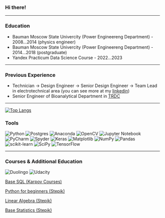 ### Hi there!
_______
### Education
- Bauman Moscow State Univercity (Power Engineereng Department) - 2008...2014 (physics engineer)
- Bauman Moscow State Univercity (Power Engineereng Department) - 2014...2018 (postgraduate)
- Yandex Practicum Data Science Course - 2022...2023
_______
### Previous Experience
- Technician → Design Engineer → Senior Design Engineer → Team Lead in electrotechnical area (you can see more at my [linkedin](https://www.linkedin.com/in/fedor-konovalenko/))
- Senior Engineer of Bioanalytical Department in [TRDC](https://en.trdc.com/)

________
[![Top Langs](https://github-readme-stats.vercel.app/api/top-langs/?username=fedor-konovalenko&layout=compact)](https://github.com/fedor-konovalenko/github-readme-stats)


### Tools
![Python](https://img.shields.io/badge/python-3670A0?style=for-the-badge&logo=python&logoColor=ffdd54)
![Postgres](https://img.shields.io/badge/postgres-%23316192.svg?style=for-the-badge&logo=postgresql&logoColor=white)
![Anaconda](https://img.shields.io/badge/Anaconda-%2344A833.svg?style=for-the-badge&logo=anaconda&logoColor=white)
![OpenCV](https://img.shields.io/badge/opencv-%23white.svg?style=for-the-badge&logo=opencv&logoColor=white)
![Jupyter Notebook](https://img.shields.io/badge/jupyter-%23FA0F00.svg?style=for-the-badge&logo=jupyter&logoColor=white)
![PyCharm](https://img.shields.io/badge/pycharm-143?style=for-the-badge&logo=pycharm&logoColor=black&color=black&labelColor=green)
![Spyder](https://img.shields.io/badge/Spyder-838485?style=for-the-badge&logo=spyder%20ide&logoColor=maroon)
![Keras](https://img.shields.io/badge/Keras-%23D00000.svg?style=for-the-badge&logo=Keras&logoColor=white)
![Matplotlib](https://img.shields.io/badge/Matplotlib-%23ffffff.svg?style=for-the-badge&logo=Matplotlib&logoColor=black)
![NumPy](https://img.shields.io/badge/numpy-%23013243.svg?style=for-the-badge&logo=numpy&logoColor=white)
![Pandas](https://img.shields.io/badge/pandas-%23150458.svg?style=for-the-badge&logo=pandas&logoColor=white)
![scikit-learn](https://img.shields.io/badge/scikit--learn-%23F7931E.svg?style=for-the-badge&logo=scikit-learn&logoColor=white)
![SciPy](https://img.shields.io/badge/SciPy-%230C55A5.svg?style=for-the-badge&logo=scipy&logoColor=%white)
![TensorFlow](https://img.shields.io/badge/TensorFlow-%23FF6F00.svg?style=for-the-badge&logo=TensorFlow&logoColor=white)

_______
### Courses & Additional Education
![Duolingo](https://img.shields.io/badge/Duolingo-%234DC730.svg?style=for-the-badge&logo=Duolingo&logoColor=white)
![Udacity](https://img.shields.io/badge/Udacity-grey?style=for-the-badge&logo=udacity&logoColor=15B8E6)

[Base SQL (Karpov Courses)](https://lab.karpov.courses/learning/152/)

[Python for beginners (Stepik)](https://stepik.org/cert/1886853?auth=login)

[Linear Algebra (Stepik)](https://stepik.org/cert/2072692?auth=login)

[Base Statistics (Stepik)](https://stepik.org/cert/367862?auth=login)
